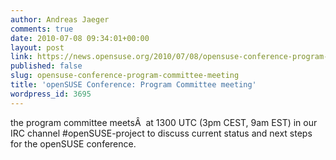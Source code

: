 ```yaml
---
author: Andreas Jaeger
comments: true
date: 2010-07-08 09:34:01+00:00
layout: post
link: https://news.opensuse.org/2010/07/08/opensuse-conference-program-committee-meeting/
published: false
slug: opensuse-conference-program-committee-meeting
title: 'openSUSE Conference: Program Committee meeting'
wordpress_id: 3695
---
```


the program committee meetsÂ  at 1300 UTC (3pm CEST, 9am EST) in our IRC channel #openSUSE-project to discuss current status and next steps for the openSUSE conference.
